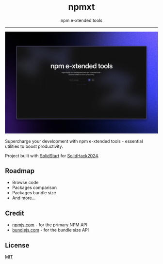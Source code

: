 <h1 align="center">
  npmxt
</h1>

<p align="center">
  npm e-xtended tools
</p>

<hr />

![index page](./image.jpg)

Supercharge your development with npm e-xtended tools - essential utilities to boost productivity.

Project built with [SolidStart](https://start.solidjs.com) for [SolidHack2024](https://hack.solidjs.com).

## Roadmap

- Browse code
- Packages comparison
- Packages bundle size
- And more...

## Credit

- [npmjs.com](https://www.npmjs.com) - for the primary NPM API
- [bundlejs.com](https://bundlejs.com) - for the bundle size API

## License

[MIT](./LICENSE)
